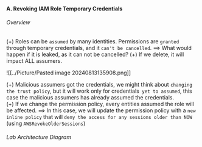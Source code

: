 #### A. Revoking IAM Role Temporary Credentials

###### Overview
(+) Roles can be `assumed` by many identities. Permissions are `granted` through temporary credentials, and it `can't be cancelled`.
==> What would happen if it is leaked, as it can not be cancelled?
(+) If we delete, it will impact ALL assumers.

![[../Picture/Pasted image 20240813135908.png]]

(+) Malicious assumers got the credentials, we might think about `changing the trust policy`, but it will work only for credentials` yet to assumed`, this case the malicious assumers has already assumed the credentials.  
(+) If we change the permission policy, every entities assumed the role will be affected.
==> In this case, we will update the permission policy with a `new inline policy` that will `deny the access for any sessions older than NOW` (using `AWSRevokeOlderSessions`)

###### Lab Architecture Diagram
